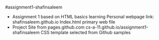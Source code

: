 #assignment1-shafinsaleem

- Assignment 1 based on HTML basics learning 
    Personal webpage link: shafinsaleem.github.io
    Index.html primary web file 
- Project Site from pages.github.com
    cs-a-11.github.io/assignment1-shafinsaleem
    CSS template selected from Github samples
